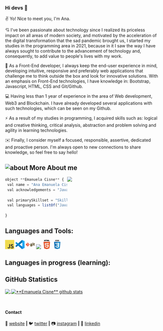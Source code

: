 ### Hi devs 👋

✌️ Yo! Nice to meet you, I'm Ana. 

💘 I've been passionate about technology since I realized its priceless impact on all areas of modern society, and motivated by the acceleration of the digital transformation that the sad pandemic brought us, I started my studies in the programming area in 2021, because in it I saw the way I have always sought to contribute to the advancement of technology and, consequently, to add value to people's lives with my work. 

🚀 As a Front-End developer, I always keep the end-user experience in mind, developing intuitive, responsive and preferably web applications that challenge me to think outside the box and look for innovative solutions. With an emphasis on Front-End technologies, I have knowledge in: Bootstrap, Javascript, HTML, CSS and Git/Github. 

💻 Having less than 1 year of experience in the area of ​​Web development, Web3 and Blockchain. I have already developed several applications with such technologies, which can be seen on my Github.

⚡ As a result of my studies in programming, I acquired skills such as: logical and creative thinking, critical analysis, abstraction and problem solving and agility in learning technologies.

 ✉️ Finally, I consider myself a focused, responsible, assertive, dedicated and proactive person. I'm always open to new connections to share knowledge, so feel free to say hello!

## <img width="45" alt="about" src="https://raw.github.com/elizarov/elizarov/master/about.png"> More About me

<img align="right" width="300" src="https://i2.wp.com/allhtaccess.info/wp-content/uploads/2018/03/programming.gif?fit=1281%2C716&ssl=1" />

```JavaScript
object **Emanuela Cisne** {
 val name = "Ana Emanuela Cisne de Lima"
 val acknowledgements = "JavaScript, HTML, CSS, Git, GitHub"
 
 val primarySkillset = "Skills"
 val languages = listOf("JavaScript", "HTML", "CSS", "Git", "GitHub") 

}
```

## **Languages and Tools:**  

<code><img height="30" src="https://raw.githubusercontent.com/github/explore/80688e429a7d4ef2fca1e82350fe8e3517d3494d/topics/javascript/javascript.png"></code>
<code><img height="30" src="https://raw.githubusercontent.com/github/explore/80688e429a7d4ef2fca1e82350fe8e3517d3494d/topics/visual-studio-code/visual-studio-code.png"></code>
<code><img height="30" src="https://raw.githubusercontent.com/github/explore/80688e429a7d4ef2fca1e82350fe8e3517d3494d/topics/git/git.png"></code>
<code><img height="30" src="https://img.shields.io/badge/-GitHub-333333?style=flat&logo=github"></code>
<code><img height="30" src="https://raw.githubusercontent.com/github/explore/80688e429a7d4ef2fca1e82350fe8e3517d3494d/topics/html/html.png"></code>
<code><img height="30" src="https://raw.githubusercontent.com/github/explore/80688e429a7d4ef2fca1e82350fe8e3517d3494d/topics/css/css.png"></code>

## **Languages in progress (learning):**  


## **GitHub Statistics**

<a href="https://github.com/MANUCISNE">
  <img align="center" src="https://github-readme-stats.vercel.app/api/top-langs/?username=MANUCISNE&theme=dracula&hide_langs_below=1" />
</a>

<a href="https://github.com/MANUCISNE">
 <img align="center" src="https://github-readme-stats.vercel.app/api?username=MANUCISNE&show_icons=true&theme=dracula&line_height=27" alt="**Emanuela Cisne** github stats"/>
</a>

[website]: https://www.projetosemanuela.com/
[twitter]: https://twitter.com/CisneEmanuela
[instagram]: https://www.instagram.com/emanuelacisne/
[linkedin]: https://www.linkedin.com/in/ana-emanuela-cisne-de-lima-b00872b6/?locale=en_US
<br>

#### Contact

🏡 [website][website] **|** 
🐦 [twitter][twitter] **|** 
📷 [instagram][instagram] **|** 
👔 [linkedin][linkedin]
